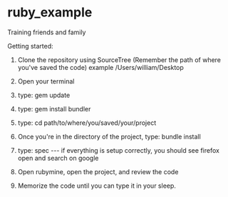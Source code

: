 # ruby_example
Training friends and family


Getting started:

1. Clone the repository using SourceTree (Remember the path of where you've saved the code) example /Users/william/Desktop
2. Open your terminal 
3. type: gem update
4. type: gem install bundler
5. type:  cd path/to/where/you/saved/your/project
6. Once you're in the directory of the project, type: bundle install
7. type: spec  --- if everything is setup correctly, you should see firefox open and search on google
8. Open rubymine, open the project, and review the code

9. Memorize the code until you can type it in your sleep.


